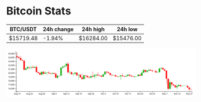 # Bitcoin Stats

BTC/USDT|24h change|24h high|24h low|
|---|---|---|---|
|$15719.48|-1.94%|$16284.00|$15476.00|

<img src="./chart.svg">
